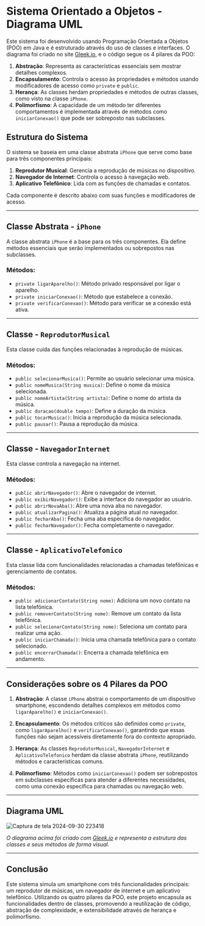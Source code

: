 # Sistema Orientado a Objetos - Diagrama UML

Este sistema foi desenvolvido usando Programação Orientada a Objetos (POO) em Java e é estruturado através do uso de classes e interfaces. O diagrama foi criado no site [Gleek.io](https://app.gleek.io/), e o código segue os 4 pilares da POO:

1. **Abstração**: Representa as características essenciais sem mostrar detalhes complexos.
2. **Encapsulamento**: Controla o acesso às propriedades e métodos usando modificadores de acesso como `private` e `public`.
3. **Herança**: As classes herdam propriedades e métodos de outras classes, como visto na classe `iPhone`.
4. **Polimorfismo**: A capacidade de um método ter diferentes comportamentos é implementada através de métodos como `iniciarConexao()` que pode ser sobreposto nas subclasses.

## Estrutura do Sistema

O sistema se baseia em uma classe abstrata `iPhone` que serve como base para três componentes principais:

1. **Reprodutor Musical**: Gerencia a reprodução de músicas no dispositivo.
2. **Navegador de Internet**: Controla o acesso à navegação web.
3. **Aplicativo Telefônico**: Lida com as funções de chamadas e contatos.

Cada componente é descrito abaixo com suas funções e modificadores de acesso.

---

## Classe Abstrata - `iPhone`

A classe abstrata `iPhone` é a base para os três componentes. Ela define métodos essenciais que serão implementados ou sobrepostos nas subclasses.

### Métodos:
- `private ligarAparelho()`: Método privado responsável por ligar o aparelho.
- `private iniciarConexao()`: Método que estabelece a conexão.
- `private verificarConexao()`: Método para verificar se a conexão está ativa.

---

## Classe - `ReprodutorMusical`

Esta classe cuida das funções relacionadas à reprodução de músicas.

### Métodos:
- `public selecionarMusica()`: Permite ao usuário selecionar uma música.
- `public nomeMusica(String musica)`: Define o nome da música selecionada.
- `public nomeArtista(String artista)`: Define o nome do artista da música.
- `public duracao(double tempo)`: Define a duração da música.
- `public tocarMusica()`: Inicia a reprodução da música selecionada.
- `public pausar()`: Pausa a reprodução da música.

---

## Classe - `NavegadorInternet`

Esta classe controla a navegação na internet.

### Métodos:
- `public abrirNavegador()`: Abre o navegador de internet.
- `public exibirNavegador()`: Exibe a interface do navegador ao usuário.
- `public abrirNovaAba()`: Abre uma nova aba no navegador.
- `public atualizarPagina()`: Atualiza a página atual no navegador.
- `public fecharAba()`: Fecha uma aba específica do navegador.
- `public fecharNavegador()`: Fecha completamente o navegador.

---

## Classe - `AplicativoTelefonico`

Esta classe lida com funcionalidades relacionadas a chamadas telefônicas e gerenciamento de contatos.

### Métodos:
- `public adicionarContato(String nome)`: Adiciona um novo contato na lista telefônica.
- `public removerContato(String nome)`: Remove um contato da lista telefônica.
- `public selecionarContato(String nome)`: Seleciona um contato para realizar uma ação.
- `public iniciarChamada()`: Inicia uma chamada telefônica para o contato selecionado.
- `public encerrarChamada()`: Encerra a chamada telefônica em andamento.

---

## Considerações sobre os 4 Pilares da POO

1. **Abstração**:
   A classe `iPhone` abstrai o comportamento de um dispositivo smartphone, escondendo detalhes complexos em métodos como `ligarAparelho()` e `iniciarConexao()`.

2. **Encapsulamento**:
   Os métodos críticos são definidos como `private`, como `ligarAparelho()` e `verificarConexao()`, garantindo que essas funções não sejam acessíveis diretamente fora do contexto apropriado.

3. **Herança**:
   As classes `ReprodutorMusical`, `NavegadorInternet` e `AplicativoTelefonico` herdam da classe abstrata `iPhone`, reutilizando métodos e características comuns.

4. **Polimorfismo**:
   Métodos como `iniciarConexao()` podem ser sobrepostos em subclasses específicas para atender a diferentes necessidades, como uma conexão específica para chamadas ou navegação web.

---

## Diagrama UML

![Captura de tela 2024-09-30 223418](https://github.com/user-attachments/assets/bdea6640-cf77-480e-a1b0-c412124de697)


*O diagrama acima foi criado com [Gleek.io](https://app.gleek.io/) e representa a estrutura das classes e seus métodos de forma visual.*

---

## Conclusão

Este sistema simula um smartphone com três funcionalidades principais: um reprodutor de músicas, um navegador de internet e um aplicativo telefônico. Utilizando os quatro pilares da POO, este projeto encapsula as funcionalidades dentro de classes, promovendo a reutilização de código, abstração de complexidade, e extensibilidade através de herança e polimorfismo.


